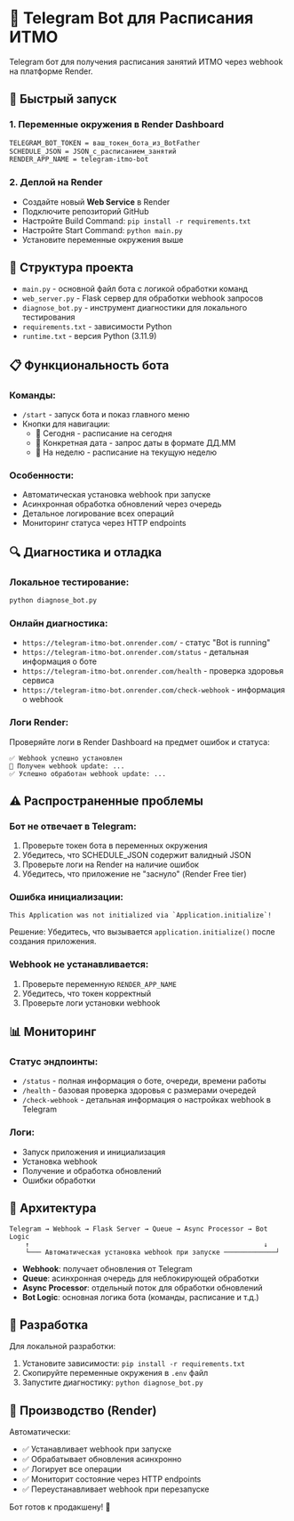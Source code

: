 # 🤖 Telegram Bot для Расписания ИТМО

Telegram бот для получения расписания занятий ИТМО через webhook на платформе Render.

## 🚀 Быстрый запуск

### 1. Переменные окружения в Render Dashboard

```bash
TELEGRAM_BOT_TOKEN = ваш_токен_бота_из_BotFather
SCHEDULE_JSON = JSON_с_расписанием_занятий
RENDER_APP_NAME = telegram-itmo-bot
```

### 2. Деплой на Render

- Создайте новый **Web Service** в Render
- Подключите репозиторий GitHub
- Настройте Build Command: `pip install -r requirements.txt`
- Настройте Start Command: `python main.py`
- Установите переменные окружения выше

## 🔧 Структура проекта

- `main.py` - основной файл бота с логикой обработки команд
- `web_server.py` - Flask сервер для обработки webhook запросов
- `diagnose_bot.py` - инструмент диагностики для локального тестирования
- `requirements.txt` - зависимости Python
- `runtime.txt` - версия Python (3.11.9)

## 📋 Функциональность бота

### Команды:
- `/start` - запуск бота и показ главного меню
- Кнопки для навигации:
  - 📅 Сегодня - расписание на сегодня
  - 📆 Конкретная дата - запрос даты в формате ДД.ММ
  - 📅 На неделю - расписание на текущую неделю

### Особенности:
- Автоматическая установка webhook при запуске
- Асинхронная обработка обновлений через очередь
- Детальное логирование всех операций
- Мониторинг статуса через HTTP endpoints

## 🔍 Диагностика и отладка

### Локальное тестирование:
```bash
python diagnose_bot.py
```

### Онлайн диагностика:
- `https://telegram-itmo-bot.onrender.com/` - статус "Bot is running"
- `https://telegram-itmo-bot.onrender.com/status` - детальная информация о боте
- `https://telegram-itmo-bot.onrender.com/health` - проверка здоровья сервиса
- `https://telegram-itmo-bot.onrender.com/check-webhook` - информация о webhook

### Логи Render:
Проверяйте логи в Render Dashboard на предмет ошибок и статуса:
```
✅ Webhook успешно установлен
📨 Получен webhook update: ...
✅ Успешно обработан webhook update: ...
```

## ⚠️ Распространенные проблемы

### Бот не отвечает в Telegram:
1. Проверьте токен бота в переменных окружения
2. Убедитесь, что SCHEDULE_JSON содержит валидный JSON
3. Проверьте логи на Render на наличие ошибок
4. Убедитесь, что приложение не "заснуло" (Render Free tier)

### Ошибка инициализации:
```
This Application was not initialized via `Application.initialize`!
```
Решение: Убедитесь, что вызывается `application.initialize()` после создания приложения.

### Webhook не устанавливается:
1. Проверьте переменную `RENDER_APP_NAME`
2. Убедитесь, что токен корректный
3. Проверьте логи установки webhook

## 📊 Мониторинг

### Статус эндпоинты:
- `/status` - полная информация о боте, очереди, времени работы
- `/health` - базовая проверка здоровья с размерами очередей
- `/check-webhook` - детальная информация о настройках webhook в Telegram

### Логи:
- Запуск приложения и инициализация
- Установка webhook
- Получение и обработка обновлений
- Ошибки обработки

## 🔄 Архитектура

```
Telegram → Webhook → Flask Server → Queue → Async Processor → Bot Logic
    ↑                                                           ↓
    └─── Автоматическая установка webhook при запуске ─────────────┘
```

- **Webhook**: получает обновления от Telegram
- **Queue**: асинхронная очередь для неблокирующей обработки
- **Async Processor**: отдельный поток для обработки обновлений
- **Bot Logic**: основная логика бота (команды, расписание и т.д.)

## 📝 Разработка

Для локальной разработки:
1. Установите зависимости: `pip install -r requirements.txt`
2. Скопируйте переменные окружения в `.env` файл
3. Запустите диагностику: `python diagnose_bot.py`

## 🚀 Производство (Render)

Автоматически:
- ✅ Устанавливает webhook при запуске
- ✅ Обрабатывает обновления асинхронно
- ✅ Логирует все операции
- ✅ Мониторит состояние через HTTP endpoints
- ✅ Переустанавливает webhook при перезапуске

Бот готов к продакшену! 🎉